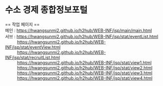 # 수소 경제 종합정보포털
== 작업 페이지 ==<br/>
메인 :  https://hwangsunmi2.github.io/h2hub/WEB-INF/jsp/main/main.html<br/>
서브 :  https://hwangsunmi2.github.io/h2hub/WEB-INF/jsp/stat/eventList.html<br/>
&nbsp;&nbsp;&nbsp;&nbsp;&nbsp;&nbsp;&nbsp;&nbsp;&nbsp;&nbsp;https://hwangsunmi2.github.io/h2hub/WEB-INF/jsp/stat/eventView.html<br/>
&nbsp;&nbsp;&nbsp;&nbsp;&nbsp;&nbsp;&nbsp;&nbsp;&nbsp;&nbsp;https://hwangsunmi2.github.io/h2hub/WEB-INF/jsp/stat/recruitList.html<br/>
&nbsp;&nbsp;&nbsp;&nbsp;&nbsp;&nbsp;&nbsp;&nbsp;&nbsp;&nbsp;https://hwangsunmi2.github.io/h2hub/WEB-INF/jsp/stat/view1.html<br/>
&nbsp;&nbsp;&nbsp;&nbsp;&nbsp;&nbsp;&nbsp;&nbsp;&nbsp;&nbsp;https://hwangsunmi2.github.io/h2hub/WEB-INF/jsp/stat/view2.html<br/>
&nbsp;&nbsp;&nbsp;&nbsp;&nbsp;&nbsp;&nbsp;&nbsp;&nbsp;&nbsp;https://hwangsunmi2.github.io/h2hub/WEB-INF/jsp/stat/view3.html<br/>
&nbsp;&nbsp;&nbsp;&nbsp;&nbsp;&nbsp;&nbsp;&nbsp;&nbsp;&nbsp;https://hwangsunmi2.github.io/h2hub/WEB-INF/jsp/stat/view4.html
